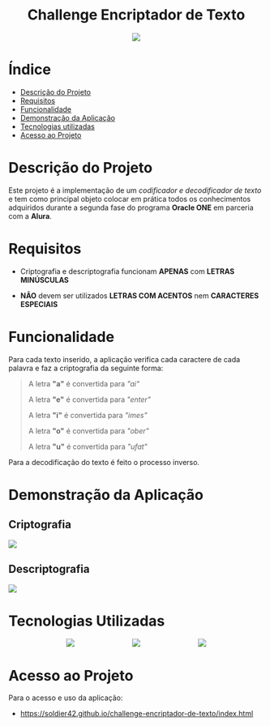 <h1 align="center">Challenge Encriptador de Texto</h1>

<p align="center">
<img loading="lazy" src="http://img.shields.io/static/v1?label=STATUS&message=FINALIZADO&color=GREEN&style=for-the-badge"/>
</p>

# Índice 

* [Descrição do Projeto](#descrição-do-projeto)
* [Requisitos](#requisitos)
* [Funcionalidade](#funcionalidade)
* [Demonstração da Aplicação](#demonstração-da-aplicação)
* [Tecnologias utilizadas](#tecnologias-utilizadas)
* [Acesso ao Projeto](#acesso-ao-projeto)

# Descrição do Projeto
Este projeto é a implementação de um *codificador e decodificador de texto* e tem como principal objeto colocar em prática todos os conhecimentos adquiridos durante a segunda fase do programa **Oracle ONE** em parceria com a **Alura**.

# Requisitos

- Criptografia e descriptografia funcionam **APENAS** com **LETRAS MINÚSCULAS**

- **NÃO** devem ser utilizados **LETRAS COM ACENTOS** nem **CARACTERES ESPECIAIS**


# Funcionalidade
Para cada texto inserido, a aplicação verifica cada caractere de cada palavra e faz a criptografia da seguinte forma:

>A letra **"a"** é convertida para *"ai"*
>
>A letra **"e"** é convertida para *"enter"*
>
>A letra **"i"** é convertida para *"imes"*
>
>A letra **"o"** é convertida para *"ober"*
>
>A letra **"u"** é convertida para *"ufat"*

Para a decodificação do texto é feito o processo inverso.

# Demonstração da Aplicação

## Criptografia
<img style="display: block; margin: auto;" src="https://i.giphy.com/media/v1.Y2lkPTc5MGI3NjExOHRjN3MxaXlyam1mdG9rbDI5N21va2ppaTd5eTJkd2V1cGhvcG96NyZlcD12MV9pbnRlcm5hbF9naWZfYnlfaWQmY3Q9Zw/EzLIfqp5XpY4WwCAep/giphy.gif"/>

## Descriptografia
<img style="display: block; margin: auto;" src="https://i.giphy.com/media/v1.Y2lkPTc5MGI3NjExMDZ2andlb3I2bGN6c3BuenM3YXRnemJjMGZveGVrdG55a2xjdXd0ZSZlcD12MV9pbnRlcm5hbF9naWZfYnlfaWQmY3Q9Zw/HQ3kh3eyvlStZfw1Rz/giphy.gif"/>

# Tecnologias Utilizadas

<div style="display: flex; justify-content: space-evenly">
<img src="https://img.shields.io/badge/CSS3-1572B6?style=flat&logo=css3&logoColor=white"/>
    
<img src="https://img.shields.io/badge/HTML5-E34F26?style=flat&logo=html5&logoColor=white"/>

<img src="https://img.shields.io/badge/JavaScript-F7DF1E?style=flat&logo=javascript&logoColor=black"/>
</div>

# Acesso ao Projeto
Para o acesso e uso da aplicação:

- https://soldier42.github.io/challenge-encriptador-de-texto/index.html
